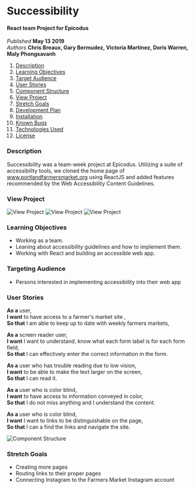 # Successibility

#### React team Project for Epicodus

_Published_ **May 13 2019**<br>
_Authors_ **Chris Breaux, Gary Bermudez, Victoria Martinez, Doris Warren, Maly Phongsavanh**

1. [Description](#description)
2. [Learning Objectives](#learning-objective)
3. [Target Audience](#target-audience)
4. [User Stories](#user-stories)
5. [Component Structure](#Component-Structure)
6. [View Project](#View-Project)
7. [Stretch Goals](#stretch-goals)
8. [Development Plan](#development-plan)
10. [Installation](#installation)
11. [Known Bugs](#known-bugs)
12. [Technologies Used](#technologies-used)
13. [License](#license)

### Description
Successibility was a team-week project at Epicodus. Utilizing a suite of accessibility tools, we cloned the home page of www.portlandfarmersmarket.org using ReactJS and added features recommended by the Web Accessibility Content Guidelines.

### View Project
![View Project](./src/assets/topClone.png?raw=true "Clone Project")
![View Project](./src/assets/medClone.png?raw=true "Clone Project")
![View Project](./src/assets/bottomClone.png?raw=true "Clone Project")


### Learning Objectives
* Working as a team.
* Leaning about accessibility guidelines and how to implement them.
* Working with React and building an accessible web app.

### Targeting Audience
* Persons interested in implementing accessibility into their web app

### User Stories
**As a** user,<br>
**I want** to have access to a farmer's market site ,<br>
**So that** I am able to keep up to date with weekly farmers markets,

**As a** screen reader user,<br>
**I want** I want to understand, know what each form label is for each form field,<br>
**So that** I can effectively enter the correct information in the form.

**As a** user who has trouble reading due to low vision,<br>
**I want** to be able to make the text larger on the screen,<br>
**So that** I can read it.

**As a** user who is color blind,<br>
**I want** to have access to information conveyed in color,<br>
**So that** I do not miss anything and I understand the content.

**As a** user who is color blind,<br>
**I want** I want to links to be distinguishable on the page,<br>
**So that** I can a find the links and navigate the site.

![Component Structure](./src/assets/Component.png?raw=true "Component Structure")

### Stretch Goals

* Creating more pages
* Routing links to their proper pages
* Connecting Instagram to the Farmers Market Instagram account

